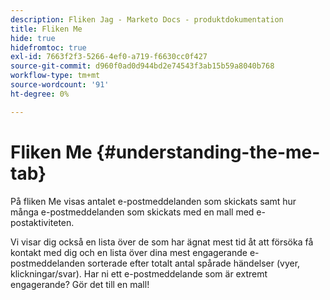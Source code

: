 ```yaml
---
description: Fliken Jag - Marketo Docs - produktdokumentation
title: Fliken Me
hide: true
hidefromtoc: true
exl-id: 7663f2f3-5266-4ef0-a719-f6630cc0f427
source-git-commit: d960f0ad0d944bd2e74543f3ab15b59a8040b768
workflow-type: tm+mt
source-wordcount: '91'
ht-degree: 0%

---
```


# Fliken Me {#understanding-the-me-tab}

På fliken Me visas antalet e-postmeddelanden som skickats samt hur många e-postmeddelanden som skickats med en mall med e-postaktiviteten.

Vi visar dig också en lista över de som har ägnat mest tid åt att försöka få kontakt med dig och en lista över dina mest engagerande e-postmeddelanden sorterade efter totalt antal spårade händelser (vyer, klickningar/svar). Har ni ett e-postmeddelande som är extremt engagerande? Gör det till en mall!
